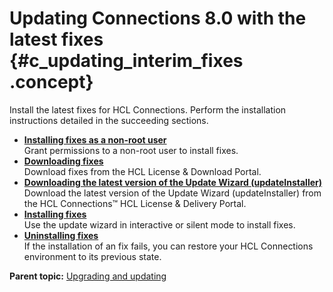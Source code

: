 # Updating Connections 8.0 with the latest fixes {#c_updating_interim_fixes .concept}

<!--There are two types of fixes for HCL Connections 8.0 - interim fixes \(iFixes\) and cumulative fixes \(CFixes\). iFixes address single issues, while cumulative fixes address groups of issues. Both iFixes and CFixes are installed in the same manner and will be referred to as "fixes" in the installation instructions.-->

Install the latest fixes for HCL Connections. Perform the installation instructions detailed in the succeeding sections. 

-   **[Installing fixes as a non-root user](../migrate/t_non-root_install_fixes.md)**  
Grant permissions to a non-root user to install fixes.
-   **[Downloading fixes](../migrate/t_downloading_fixes.md)**  
Download fixes from the HCL License & Download Portal.
-   **[Downloading the latest version of the Update Wizard \(updateInstaller\)](../migrate/t_im_upgrade.md)**  
Download the latest version of the Update Wizard \(updateInstaller\) from the HCL Connections™ HCL License & Delivery Portal.
-   **[Installing fixes](../migrate/c_installing_interim_fixes.md)**  
Use the update wizard in interactive or silent mode to install fixes.
-   **[Uninstalling fixes](../migrate/c_update_uninstall.md)**  
If the installation of an fix fails, you can restore your HCL Connections environment to its previous state.

**Parent topic:** [Upgrading and updating](../migrate/c_upgrade_migrate_overview.md)

